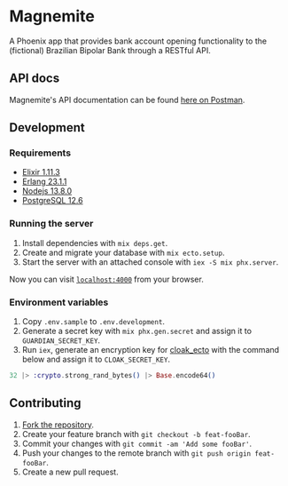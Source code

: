 # Magnemite

A Phoenix app that provides bank account opening functionality to the (fictional) Brazilian Bipolar Bank through a RESTful API.

## API docs

Magnemite's API documentation can be found [here on Postman](https://documenter.getpostman.com/view/8554720/Tz5qZwyn).

## Development

### Requirements

- [Elixir 1.11.3](https://elixir-lang.org/install.html)
- [Erlang 23.1.1](https://www.erlang.org/downloads)
- [Nodejs 13.8.0](https://nodejs.org/en/download/)
- [PostgreSQL 12.6](https://www.postgresql.org/download/)

### Running the server

1. Install dependencies with `mix deps.get`.
2. Create and migrate your database with `mix ecto.setup`.
3. Start the server with an attached console with `iex -S mix phx.server`.

Now you can visit [`localhost:4000`](http://localhost:4000) from your browser.

### Environment variables

1. Copy `.env.sample` to `.env.development`.
2. Generate a secret key with `mix phx.gen.secret` and assign it to `GUARDIAN_SECRET_KEY`.
3. Run `iex`, generate an encryption key for [cloak_ecto](https://github.com/danielberkompas/cloak_ecto) with the command below and assign it to `CLOAK_SECRET_KEY`.

```elixir
32 |> :crypto.strong_rand_bytes() |> Base.encode64()
```
## Contributing

1. [Fork the repository](https://github.com/andsleonardo/magnemite/fork).
2. Create your feature branch with `git checkout -b feat-fooBar`.
3. Commit your changes with `git commit -am 'Add some fooBar'`.
4. Push your changes to the remote branch with `git push origin feat-fooBar`.
5. Create a new pull request.
